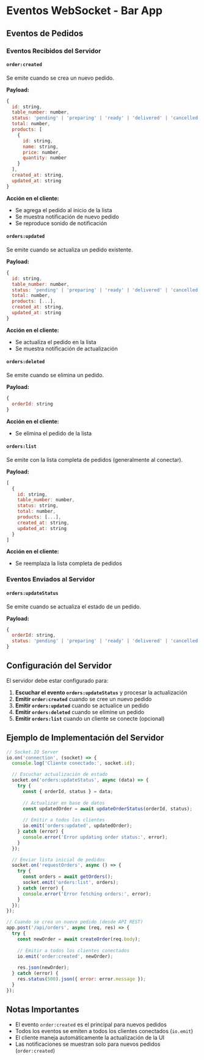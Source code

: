 # Eventos WebSocket - Bar App

## Eventos de Pedidos

### Eventos Recibidos del Servidor

#### `order:created`
Se emite cuando se crea un nuevo pedido.

**Payload:**
```javascript
{
  id: string,
  table_number: number,
  status: 'pending' | 'preparing' | 'ready' | 'delivered' | 'cancelled',
  total: number,
  products: [
    {
      id: string,
      name: string,
      price: number,
      quantity: number
    }
  ],
  created_at: string,
  updated_at: string
}
```

**Acción en el cliente:**
- Se agrega el pedido al inicio de la lista
- Se muestra notificación de nuevo pedido
- Se reproduce sonido de notificación

#### `orders:updated`
Se emite cuando se actualiza un pedido existente.

**Payload:**
```javascript
{
  id: string,
  table_number: number,
  status: 'pending' | 'preparing' | 'ready' | 'delivered' | 'cancelled',
  total: number,
  products: [...],
  created_at: string,
  updated_at: string
}
```

**Acción en el cliente:**
- Se actualiza el pedido en la lista
- Se muestra notificación de actualización

#### `orders:deleted`
Se emite cuando se elimina un pedido.

**Payload:**
```javascript
{
  orderId: string
}
```

**Acción en el cliente:**
- Se elimina el pedido de la lista

#### `orders:list`
Se emite con la lista completa de pedidos (generalmente al conectar).

**Payload:**
```javascript
[
  {
    id: string,
    table_number: number,
    status: string,
    total: number,
    products: [...],
    created_at: string,
    updated_at: string
  }
]
```

**Acción en el cliente:**
- Se reemplaza la lista completa de pedidos

### Eventos Enviados al Servidor

#### `orders:updateStatus`
Se emite cuando se actualiza el estado de un pedido.

**Payload:**
```javascript
{
  orderId: string,
  status: 'pending' | 'preparing' | 'ready' | 'delivered' | 'cancelled'
}
```

## Configuración del Servidor

El servidor debe estar configurado para:

1. **Escuchar el evento `orders:updateStatus`** y procesar la actualización
2. **Emitir `order:created`** cuando se cree un nuevo pedido
3. **Emitir `orders:updated`** cuando se actualice un pedido
4. **Emitir `orders:deleted`** cuando se elimine un pedido
5. **Emitir `orders:list`** cuando un cliente se conecte (opcional)

## Ejemplo de Implementación del Servidor

```javascript
// Socket.IO Server
io.on('connection', (socket) => {
  console.log('Cliente conectado:', socket.id);

  // Escuchar actualización de estado
  socket.on('orders:updateStatus', async (data) => {
    try {
      const { orderId, status } = data;
      
      // Actualizar en base de datos
      const updatedOrder = await updateOrderStatus(orderId, status);
      
      // Emitir a todos los clientes
      io.emit('orders:updated', updatedOrder);
    } catch (error) {
      console.error('Error updating order status:', error);
    }
  });

  // Enviar lista inicial de pedidos
  socket.on('requestOrders', async () => {
    try {
      const orders = await getOrders();
      socket.emit('orders:list', orders);
    } catch (error) {
      console.error('Error fetching orders:', error);
    }
  });
});

// Cuando se crea un nuevo pedido (desde API REST)
app.post('/api/orders', async (req, res) => {
  try {
    const newOrder = await createOrder(req.body);
    
    // Emitir a todos los clientes conectados
    io.emit('order:created', newOrder);
    
    res.json(newOrder);
  } catch (error) {
    res.status(500).json({ error: error.message });
  }
});
```

## Notas Importantes

- El evento `order:created` es el principal para nuevos pedidos
- Todos los eventos se emiten a todos los clientes conectados (`io.emit`)
- El cliente maneja automáticamente la actualización de la UI
- Las notificaciones se muestran solo para nuevos pedidos (`order:created`) 